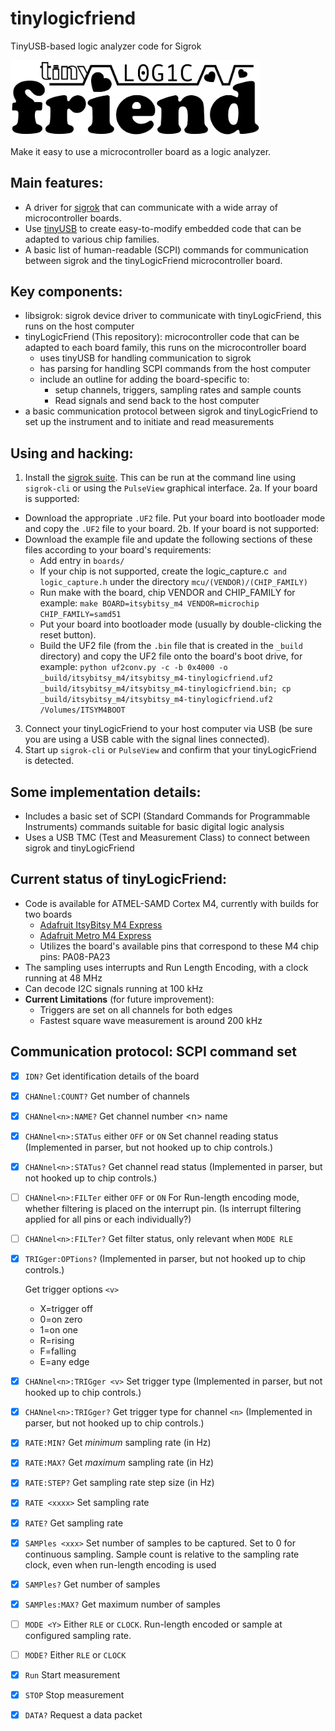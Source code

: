# tinylogicfriend
TinyUSB-based logic analyzer code for Sigrok

<img src="/tinyLogicFriend%20logo.png" width="400">

Make it easy to use a microcontroller board as a logic analyzer.

## Main features:
- A driver for [sigrok](https://sigrok.org) that can communicate with a wide array of microcontroller boards.
- Use [tinyUSB](https://github.com/hathach/tinyusb) to create easy-to-modify embedded code that can be adapted to various chip families.
- A basic list of human-readable (SCPI) commands for communication between sigrok and the tinyLogicFriend microcontroller board.

## Key components:
- libsigrok: sigrok device driver to communicate with tinyLogicFriend, this runs on the host computer
- tinyLogicFriend (This repository): microcontroller code that can be adapted to each board family, this runs on the microcontroller board
  - uses tinyUSB for handling communication to sigrok
  - has parsing for handling SCPI commands from the host computer
  - include an outline for adding the board-specific to:
    - setup channels, triggers, sampling rates and sample counts
    - Read signals and send back to the host computer
- a basic communication protocol between sigrok and tinyLogicFriend to set up the instrument and to initiate and read measurements

## Using and hacking:
1. Install the [sigrok suite](https://sigrok.org/wiki/Downloads).  This can be run at the command line using `sigrok-cli` or using the `PulseView` graphical interface.
2a. If your board is supported:
  - Download the appropriate `.UF2` file.  Put your board into bootloader mode and copy the `.UF2` file to your board.
2b. If your board is not supported:
  - Download the example file and update the following sections of these files according to your board's requirements:
    - Add entry in `boards/`
    - If your chip is not supported, create the logic_capture.c` and logic_capture.h` under
    the directory `mcu/(VENDOR)/(CHIP_FAMILY)`
    - Run make with the board, chip VENDOR and CHIP_FAMILY for example:
       `make BOARD=itsybitsy_m4 VENDOR=microchip CHIP_FAMILY=samd51`
    - Put your board into bootloader mode (usually by double-clicking the reset button).
    - Build the UF2 file (from the `.bin` file that is created in the `_build` directory) and copy the UF2 file onto the board's boot drive, for example:
    `python uf2conv.py -c -b 0x4000 -o _build/itsybitsy_m4/itsybitsy_m4-tinylogicfriend.uf2 _build/itsybitsy_m4/itsybitsy_m4-tinylogicfriend.bin; cp _build/itsybitsy_m4/itsybitsy_m4-tinylogicfriend.uf2 /Volumes/ITSYM4BOOT`
3. Connect your tinyLogicFriend to your host computer via USB (be sure you are using a USB cable with the signal lines connected).
4. Start up `sigrok-cli` or `PulseView` and confirm that your tinyLogicFriend is detected.

## Some implementation details:
- Includes a basic set of SCPI (Standard Commands for Programmable Instruments) commands suitable for basic digital logic analysis
- Uses a USB TMC (Test and Measurement Class) to connect between sigrok and tinyLogicFriend

## Current status of tinyLogicFriend:
- Code is available for ATMEL-SAMD Cortex M4, currently with builds for two boards
    - [Adafruit ItsyBitsy M4 Express](https://www.adafruit.com/product/3800)
    - [Adafruit Metro M4 Express](https://www.adafruit.com/product/3382)
    - Utilizes the board's available pins that correspond to these M4 chip pins: PA08-PA23
- The sampling uses interrupts and Run Length Encoding, with a clock running at 48 MHz
- Can decode I2C signals running at 100 kHz
- **Current Limitations** (for future improvement):
    - Triggers are set on all channels for both edges
    - Fastest square wave measurement is around 200 kHz

## Communication protocol: SCPI command set

- [x] `IDN?` Get identification details of the board

- [x] `CHANnel:COUNT?` Get number of channels

- [x] `CHANnel<n>:NAME?` Get channel number \<n\> name

- [x] `CHANnel<n>:STATus` either  `OFF` or `ON` Set channel reading status (Implemented in parser, but not hooked up to chip controls.)

- [x] `CHANnel<n>:STATus?` Get channel read status (Implemented in parser, but not hooked up to chip controls.)

- [ ] `CHANnel<n>:FILTer` either `OFF` or `ON` For Run-length encoding mode, whether filtering is placed on the interrupt pin. (Is interrupt filtering applied for all pins or each individually?)

- [ ] `CHANnel<n>:FILTer?` Get filter status, only relevant when `MODE RLE`

- [x] `TRIGger:OPTions?` (Implemented in parser, but not hooked up to chip controls.)

    Get trigger options `<v>`
    * X=trigger off
    * 0=on zero
    * 1=on one
    * R=rising
    * F=falling
    * E=any edge

- [x] `CHANnel<n>:TRIGger <v>` Set trigger type (Implemented in parser, but not hooked up to chip controls.)

- [x] `CHANnel<n>:TRIGger?` Get trigger type for channel `<n>` (Implemented in parser, but not hooked up to chip controls.)

- [x] `RATE:MIN?` Get *minimum* sampling rate (in Hz)

- [x] `RATE:MAX?` Get *maximum* sampling rate (in Hz)

- [x] `RATE:STEP?` Get sampling rate step size (in Hz)

- [x] `RATE <xxxx>` Set sampling rate

- [x] `RATE?` Get sampling rate

- [x] `SAMPles <xxx>` Set number of samples to be captured. Set to 0 for continuous sampling. Sample count is relative to the sampling rate clock, even when run-length encoding is used

- [x] `SAMPles?` Get number of samples

- [x] `SAMPles:MAX?` Get maximum number of samples

- [ ] `MODE <Y>` Either `RLE` or `CLOCK`.  Run-length encoded or sample at configured sampling rate.

- [ ] `MODE?` Either `RLE` or `CLOCK`

- [x] `Run` Start measurement

- [x] `STOP` Stop measurement

- [x] `DATA?` Request a data packet


